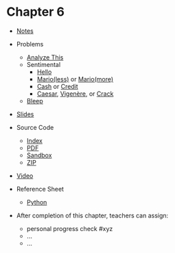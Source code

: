 # Chapter 6

* [Notes](notes)
* Problems
  * [Analyze This](https://docs.cs50.net/2019/ap/problems/analyze/analyze.html)
  * Sentimental
    * [Hello](https://docs.cs50.net/2019/ap/problems/sentimental/hello/sentimental.html)
    * [Mario(less)](https://docs.cs50.net/2019/ap/problems/sentimental/mario/less/sentimental.html) or [Mario(more)](https://docs.cs50.net/2019/ap/problems/sentimental/mario/more/sentimental.html)
    * [Cash](https://docs.cs50.net/2019/ap/problems/sentimental/cash/sentimental.html) or [Credit](https://docs.cs50.net/2019/ap/problems/sentimental/credit/sentimental.html)
    * [Caesar](https://docs.cs50.net/2019/ap/problems/sentimental/caesar/sentimental.html), [Vigenère](https://docs.cs50.net/2019/ap/problems/sentimental/vigenere/sentimental.html), or [Crack](https://docs.cs50.net/2019/ap/problems/sentimental/crack/sentimental.html)
  * [Bleep](https://docs.cs50.net/2019/ap/problems/bleep/bleep.html)
* [Slides](https://cdn.cs50.net/2018/fall/lectures/6/lecture6.pdf)
* Source Code
  * [Index](https://cdn.cs50.net/2018/fall/lectures/6/src6/)
  * [PDF](https://cdn.cs50.net/2018/fall/lectures/6/src6.pdf)
  * [Sandbox](https://sandbox.cs50.io/bf2e6473-45bc-4ac4-bee2-7cd9b89aa6a8)
  * [ZIP](https://cdn.cs50.net/2018/fall/lectures/6/src6.zip)
* [Video](https://video.cs50.net/2018/fall/lectures/6)
* Reference Sheet
  * [Python](https://ap.cs50.school/assets/pdfs/python.pdf)

* After completion of this chapter, teachers can assign:
  * personal progress check #xyz
  * ...
  * ...
